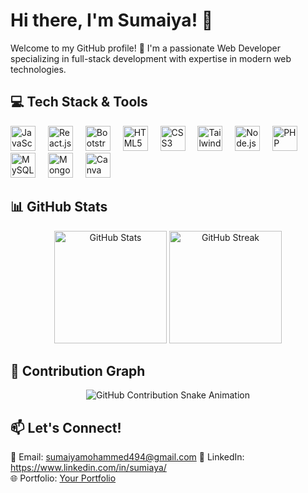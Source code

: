 # Hi there, I'm Sumaiya! 👋  
<p align="left">
  Welcome to my GitHub profile! 🚀 I'm a passionate Web Developer specializing in full-stack development with expertise in modern web technologies.
</p>

## 💻 Tech Stack & Tools  
<div align="left">  
  <img src="https://cdn.jsdelivr.net/gh/devicons/devicon/icons/javascript/javascript-original.svg" height="40" alt="JavaScript" />  
  <img width="12" />  
  <img src="https://cdn.jsdelivr.net/gh/devicons/devicon/icons/react/react-original.svg" height="40" alt="React.js" />  
  <img width="12" />  
  <img src="https://cdn.jsdelivr.net/gh/devicons/devicon/icons/bootstrap/bootstrap-original.svg" height="40" alt="Bootstrap" />  
  <img width="12" />  
  <img src="https://cdn.jsdelivr.net/gh/devicons/devicon/icons/html5/html5-original.svg" height="40" alt="HTML5" />  
  <img width="12" />  
  <img src="https://cdn.jsdelivr.net/gh/devicons/devicon/icons/css3/css3-original.svg" height="40" alt="CSS3" />  
  <img width="12" />  
  <img src="https://cdn.jsdelivr.net/gh/devicons/devicon/icons/tailwindcss/tailwindcss-plain.svg" height="40" alt="Tailwind CSS" />  
  <img width="12" />  
  <img src="https://cdn.jsdelivr.net/gh/devicons/devicon/icons/nodejs/nodejs-original.svg" height="40" alt="Node.js" />  
  <img width="12" />  
  <img src="https://cdn.jsdelivr.net/gh/devicons/devicon/icons/php/php-original.svg" height="40" alt="PHP" />  
  <img width="12" />  
  <img src="https://cdn.jsdelivr.net/gh/devicons/devicon/icons/mysql/mysql-original.svg" height="40" alt="MySQL" />  
  <img width="12" />  
  <img src="https://cdn.jsdelivr.net/gh/devicons/devicon/icons/mongodb/mongodb-original.svg" height="40" alt="MongoDB" />  
  <img width="12" />  
  <img src="https://cdn.jsdelivr.net/gh/devicons/devicon/icons/canva/canva-original.svg" height="40" alt="Canva" />  
  
</div>  

## 📊 GitHub Stats  
<div align="center">  
  <img src="https://github-readme-stats.vercel.app/api?username=Sumaiya-77&show_icons=true&theme=radical" height="180" alt="GitHub Stats"/>  
  <img src="https://github-readme-streak-stats.herokuapp.com/?user=Sumaiya-77&theme=radical" height="180" alt="GitHub Streak"/>  
</div>  

## 🐍 Contribution Graph  
<p align="center">  
  <img src="https://raw.githubusercontent.com/Sumaiya-77/Sumaiya-77/output/github-contribution-grid-snake.svg" alt="GitHub Contribution Snake Animation" />  
</p>  

## 📫 Let's Connect!  
📧 Email: sumaiyamohammed494@gmail.com
💼 LinkedIn: https://www.linkedin.com/in/sumiaya/  
🌐 Portfolio: [Your Portfolio](https://your-portfolio-link.com)  

